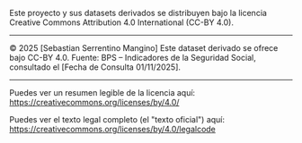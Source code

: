 Este proyecto y sus datasets derivados se distribuyen bajo la licencia Creative Commons Attribution 4.0 International (CC-BY 4.0).

---

© 2025 [Sebastian Serrentino Mangino]
Este dataset derivado se ofrece bajo CC-BY 4.0.
Fuente: BPS – Indicadores de la Seguridad Social, consultado el [Fecha de Consulta 01/11/2025].

---

Puedes ver un resumen legible de la licencia aquí:
https://creativecommons.org/licenses/by/4.0/

Puedes ver el texto legal completo (el "texto oficial") aquí:
https://creativecommons.org/licenses/by/4.0/legalcode